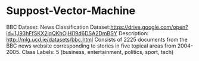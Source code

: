# Suppost-Vector-Machine
BBC Dataset: News Classification Dataset:https://drive.google.com/open?id=1J93hFfSKX2iqQKhOjHI19d6DSA2DmBSY  Description: http://mlg.ucd.ie/datasets/bbc.html  Consists of 2225 documents from the BBC news website corresponding to stories in five topical areas from 2004-2005. Class Labels: 5 (business, entertainment, politics, sport, tech)

